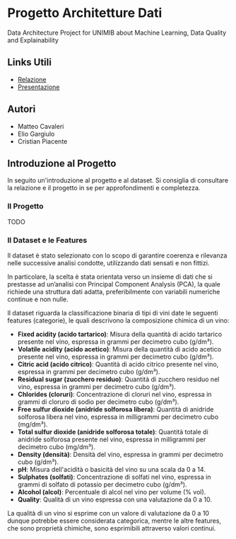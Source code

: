 # Progetto Architetture Dati
Data Architecture Project for UNIMIB about Machine Learning, Data Quality and Explainability

## Links Utili

- [Relazione](https://docs.google.com/document/d/1IV3Gf9V8NhbtCMpwyom5nab6pTW0wrw2B98vvv_Iris/edit?usp=sharing)
- [Presentazione](https://unimibit-my.sharepoint.com/personal/e_gargiulo4_campus_unimib_it/_layouts/15/guestaccess.aspx?share=EbSK9e_OlwtKjOP11F5rqQgBEpbfzfVZu8obZHoFk96ZXg&e=91mqyd)


## Autori

- Matteo Cavaleri
- Elio Gargiulo
- Cristian Piacente


## Introduzione al Progetto

In seguito un'introduzione al progetto e al dataset. Si consiglia di consultare la relazione e il progetto in se per approfondimenti e completezza.

### Il Progetto

TODO

### Il Dataset e le Features

Il dataset è stato selezionato con lo scopo di garantire coerenza e rilevanza nelle
successive analisi condotte, utilizzando dati sensati e non fittizi.

In particolare, la scelta è stata orientata verso un insieme di dati che si prestasse ad
un’analisi con Principal Component Analysis (PCA), la quale richiede una struttura
dati adatta, preferibilmente con variabili numeriche continue e non nulle.

Il dataset riguarda la classificazione binaria di tipi di
vini date le seguenti features (categorie), le quali descrivono la composizione chimica
di un vino:
- __Fixed acidity (acido tartarico)__: Misura della quantità di acido tartarico presente
nel vino, espressa in grammi per decimetro cubo (g/dm³).
- __Volatile acidity (acido acetico)__: Misura della quantità di acido acetico presente
nel vino, espressa in grammi per decimetro cubo (g/dm³).
- __Citric acid (acido citrico)__: Quantità di acido citrico presente nel vino, espressa
in grammi per decimetro cubo (g/dm³).
- __Residual sugar (zucchero residuo)__: Quantità di zucchero residuo nel vino,
espressa in grammi per decimetro cubo (g/dm³).
- __Chlorides (cloruri)__: Concentrazione di cloruri nel vino, espressa in grammi di
cloruro di sodio per decimetro cubo (g/dm³).
- __Free sulfur dioxide (anidride solforosa libera)__: Quantità di anidride solforosa
libera nel vino, espressa in milligrammi per decimetro cubo (mg/dm³).
- __Total sulfur dioxide (anidride solforosa totale)__: Quantità totale di anidride
solforosa presente nel vino, espressa in milligrammi per decimetro cubo
(mg/dm³).
- __Density (densità)__: Densità del vino, espressa in grammi per decimetro cubo
(g/dm³).
- __pH__: Misura dell'acidità o basicità del vino su una scala da 0 a 14.
- __Sulphates (solfati)__: Concentrazione di solfati nel vino, espressa in grammi di
solfato di potassio per decimetro cubo (g/dm³).
- __Alcohol (alcol)__: Percentuale di alcol nel vino per volume (% vol).
- __Quality__: Qualità di un vino espressa con una valutazione da 0 a 10.

La qualità di un vino si esprime con un valore di valutazione da 0 a 10 dunque
potrebbe essere considerata categorica, mentre le altre features, che sono proprietà
chimiche, sono esprimibili attraverso valori continui.
